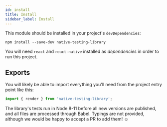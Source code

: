 ```yaml
---
id: install
title: Install
sidebar_label: Install
---
```


This module should be installed in your project's `devDependencies`:

```
npm install --save-dev native-testing-library
```

You will need `react` and `react-native` installed as *dependencies* in order to run this project.

## Exports

You will likely be able to import everything you'll need from the project entry point like this:

```js
import { render } from 'native-testing-library';
```

The library's tests run in Node 8-11 before all new versions are published, and all files are
processed through Babel. Typings are not provided, although we would be happy to accept a PR to add
them! ☺️
